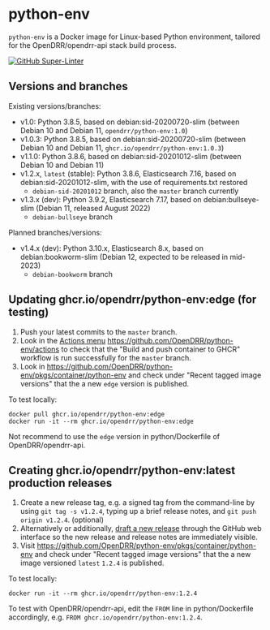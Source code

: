 # python-env

`python-env` is a Docker image for Linux-based Python environment,
tailored for the OpenDRR/opendrr-api stack build process.

[![GitHub Super-Linter](https://github.com/OpenDRR/python-env/workflows/Lint%20Code%20Base/badge.svg)](https://github.com/marketplace/actions/super-linter)

## Versions and branches

Existing versions/branches:

* v1.0: Python 3.8.5, based on debian:sid-20200720-slim (between Debian 10 and Debian 11, `opendrr/python-env:1.0`)
* v1.0.3: Python 3.8.5, based on debian:sid-20200720-slim (between Debian 10 and Debian 11, `ghcr.io/opendrr/python-env:1.0.3`)
* v1.1.0: Python 3.8.6, based on debian:sid-20201012-slim (between Debian 10 and Debian 11)
* v1.2.x, `latest` (stable): Python 3.8.6, Elasticsearch 7.16, based on debian:sid-20201012-slim, with the use of requirements.txt restored
  * `debian-sid-20201012` branch, also the `master` branch currently
* v1.3.x (dev): Python 3.9.2, Elasticsearch 7.17, based on debian:bullseye-slim (Debian 11, released August 2022)
  * `debian-bullseye` branch

Planned branches/versions:

* v1.4.x (dev): Python 3.10.x, Elasticsearch 8.x, based on debian:bookworm-slim (Debian 12, expected to be released in mid-2023)
  * `debian-bookworm` branch

## Updating ghcr.io/opendrr/python-env:edge (for testing)

1. Push your latest commits to the `master` branch.
2. Look in the [Actions menu](https://github.com/OpenDRR/python-env/actions) <https://github.com/OpenDRR/python-env/actions>
   to check that the "Build and push container to GHCR" workflow is run successfully for the `master` branch.
3. Look in <https://github.com/OpenDRR/python-env/pkgs/container/python-env>
   and check under "Recent tagged image versions" that the a new `edge` version is published.

To test locally:

```console
docker pull ghcr.io/opendrr/python-env:edge
docker run -it --rm ghcr.io/opendrr/python-env:edge
```

Not recommend to use the `edge` version in python/Dockerfile of OpenDRR/opendrr-api.

## Creating ghcr.io/opendrr/python-env:latest production releases

1. Create a new release tag,
   e.g. a signed tag from the command-line by using `git tag -s v1.2.4`,
   typing up a brief release notes, and `git push origin v1.2.4`. (optional)
2. Alternatively or additionally, [draft a new release](https://github.com/OpenDRR/python-env/releases/new)
   through the GitHub web interface so the new release and release notes are immediately visible.
3. Visit <https://github.com/OpenDRR/python-env/pkgs/container/python-env>
   and check under "Recent tagged image versions" that the a new image versioned `latest` `1.2.4` is published.

To test locally:

```console
docker run -it --rm ghcr.io/opendrr/python-env:1.2.4
```

To test with OpenDRR/opendrr-api, edit the `FROM` line in python/Dockerfile accordingly, e.g. `FROM ghcr.io/opendrr/python-env:1.2.4`.
